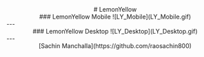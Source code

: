 <div align="center">
  # LemonYellow
</div>
<div align="center">
  ### LemonYellow Mobile
  ![LY_Mobile](LY_Mobile.gif)
</div> 
---
<div align="center">
  ### LemonYellow Desktop
  ![LY_Desktop](LY_Desktop.gif)
</div> 
---
<div align="center">
  [Sachin Manchalla](https://github.com/raosachin800)
 </div>
  
